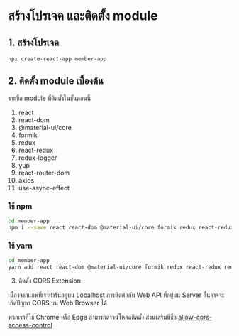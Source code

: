 

# สร้างโปรเจค และติดตั้ง module

## 1. สร้างโปรเจค

```bash
npx create-react-app member-app
```

## 2. ติดตั้ง module เบื้องต้น

รายชื่อ module ที่ติดตั้งในขั้นตอนนี้
1. react
2. react-dom
3. @material-ui/core
4. formik
5. redux
6. react-redux
7.  redux-logger
8.  yup
9.  react-router-dom 
10. axios
11. use-async-effect

### ใช้ npm

```bash
cd member-app
npm i --save react react-dom @material-ui/core formik redux react-redux redux-logger yup react-router-dom axios use-async-effect
```

### ใช้ yarn

```bash
cd member-app
yarn add react react-dom @material-ui/core formik redux react-redux redux-logger yup react-router-dom axios use-async-effect
```

3. ติดตั้ง CORS Extension 

เนื่องจากแอพที่เราทำรันอยู่บน Localhost การติดต่อกับ Web API ที่อยู่บน Server อื่นอาจจะเกิดปัญหา CORS บน Web Browser ได้ 

พวกเราที่ใช้ Chrome หรือ Edge สามารถดาวน์โหลดติดตั้ง ส่วนเสริมที่ชื่อ [allow-cors-access-control](https://chrome.google.com/webstore/detail/allow-cors-access-control/lhobafahddgcelffkeicbaginigeejlf)